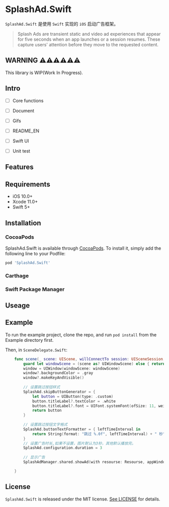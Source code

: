 

# SplashAd.Swift

`SplashAd.Swift` 是使用 `Swift` 实现的 `iOS` 启动广告框架。

> Splash Ads are transient static and video ad experiences that appear for five seconds when an app launches or a session resumes. These capture users' attention before they move to the requested content.


## WARNING ⚠️⚠️⚠️⚠️⚠️⚠️

This library is WIP(Work In Progress).
  
## Intro
  
* [ ] Core functions

* [ ] Document

* [ ] Gifs

* [ ] README_EN

* [ ] Swift UI
    
* [ ] Unit test


## Features

## Requirements

- iOS 10.0+ 
- Xcode 11.0+
- Swift 5+

## Installation

### CocoaPods

SplashAd.Swift is available through [CocoaPods](https://cocoapods.org). To install
it, simply add the following line to your Podfile:

```ruby
pod 'SplashAd.Swift'
```

### Carthage

### Swift Package Manager


## Useage

## Example

To run the example project, clone the repo, and run `pod install` from the Example directory first.

Then, in `SceneDelegate.Swift`:

```Swift
    func scene(_ scene: UIScene, willConnectTo session: UISceneSession, options connectionOptions: UIScene.ConnectionOptions) {
        guard let windowScene = (scene as? UIWindowScene) else { return }
        window = UIWindow(windowScene: windowScene)
        window?.backgroundColor = .gray
        window?.makeKeyAndVisible()
        
        // 设置跳过按钮样式
        SplashAd.skipButtonGenerator = {
            let button = UIButton(type: .custom)
            button.titleLabel?.textColor = .white
            button.titleLabel?.font = UIFont.systemFont(ofSize: 11, weight: .light)
            return button
        }
        
        // 设置跳过按钮文字格式
        SplashAd.buttonTextFormatter = { leftTimeInterval in
            return String(format: "跳过 %.0f", leftTimeInterval) + " 秒"
        }
        // 设置广告时长,如果不设置，图片默认为3秒，其他默认播放完。
        SplashAd.configuration.duration = 3
        
        // 显示广告
        SplashAdManager.shared.showAd(with resourse: Resourse, appWindow: UIWindow)

    }
```
## License

`SplashAd.Swift` is released under the MIT license. [See LICENSE](./LICENSE) for details.
